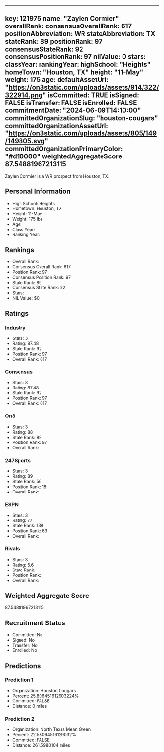 ---
  key: 121975
  name: "Zaylen Cormier"
  overallRank: 
  consensusOverallRank: 617
  positionAbbreviation: WR
  stateAbbreviation: TX
  stateRank: 89
  positionRank: 97
  consensusStateRank: 92
  consensusPositionRank: 97
  nilValue: 0
  stars: 
  classYear: 
  rankingYear: 
  highSchool: "Heights"
  homeTown: "Houston, TX"
  height: "11-May"
  weight: 175
  age: 
  defaultAssetUrl: "https://on3static.com/uploads/assets/914/322/322914.png"
  isCommitted: TRUE
  isSigned: FALSE
  isTransfer: FALSE
  isEnrolled: FALSE
  commitmentDate: "2024-06-09T14:10:00"
  committedOrganizationSlug: "houston-cougars"
  committedOrganizationAssetUrl: "https://on3static.com/uploads/assets/805/149/149805.svg"
  committedOrganizationPrimaryColor: "#d10000"
  weightedAggregateScore: 87.54881967213115
  ---
  
  Zaylen Cormier is a WR prospect from Houston, TX.
  
  ## Personal Information
  - High School: Heights
  - Hometown: Houston, TX
  - Height: 11-May
  - Weight: 175 lbs
  - Age: 
  - Class Year: 
  - Ranking Year: 
  
  ## Rankings
  - Overall Rank: 
  - Consensus Overall Rank: 617
  - Position Rank: 97
  - Consensus Position Rank: 97
  - State Rank: 89
  - Consensus State Rank: 92
  - Stars: 
  - NIL Value: $0
  
  ## Ratings
  
  ### Industry
  - Stars: 3
  - Rating: 87.48
  - State Rank: 92
  - Position Rank: 97
  - Overall Rank: 617
  
  ### Consensus
  - Stars: 3
  - Rating: 87.48
  - State Rank: 92
  - Position Rank: 97
  - Overall Rank: 617
  
  ### On3
  - Stars: 3
  - Rating: 88
  - State Rank: 89
  - Position Rank: 97
  - Overall Rank: 
  
  ### 247Sports
  - Stars: 3
  - Rating: 89
  - State Rank: 56
  - Position Rank: 18
  - Overall Rank: 
  
  ### ESPN
  - Stars: 3
  - Rating: 77
  - State Rank: 138
  - Position Rank: 63
  - Overall Rank: 
  
  ### Rivals
  - Stars: 3
  - Rating: 5.6
  - State Rank: 
  - Position Rank: 
  - Overall Rank: 
  
  ## Weighted Aggregate Score
  87.54881967213115
  
  ## Recruitment Status
  - Committed: No
  - Signed: No
  - Transfer: No
  - Enrolled: No
  
  
  
  ## Predictions
  
  ### Prediction 1
  - Organization: Houston Cougars
  - Percent: 25.806451612903224%
  - Committed: FALSE
  - Distance: 0 miles
  
  ### Prediction 2
  - Organization: North Texas Mean Green
  - Percent: 22.58064516129032%
  - Committed: FALSE
  - Distance: 261.5980104 miles
  